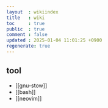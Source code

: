 ```yaml
---
layout  : wikiindex
title   : wiki
toc     : true
public  : true
comment : false
updated : 2025-01-04 11:01:25 +0900
regenerate: true
---
```


## tool

- [[gnu-stow]]
- [[bash]]
- [[neovim]]

